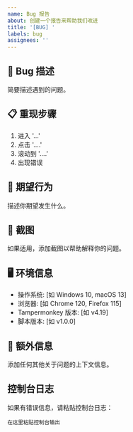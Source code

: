 ```yaml
---
name: Bug 报告
about: 创建一个报告来帮助我们改进
title: '[BUG] '
labels: bug
assignees: ''
---
```


## 🐛 Bug 描述

简要描述遇到的问题。

## 📋 重现步骤

1. 进入 '...'
2. 点击 '....'
3. 滚动到 '....'
4. 出现错误

## 🎯 期望行为

描述你期望发生什么。

## 📸 截图

如果适用，添加截图以帮助解释你的问题。

## 🖥️ 环境信息

- 操作系统: [如 Windows 10, macOS 13]
- 浏览器: [如 Chrome 120, Firefox 115]
- Tampermonkey 版本: [如 v4.19]
- 脚本版本: [如 v1.0.0]

## 📝 额外信息

添加任何其他关于问题的上下文信息。

## 控制台日志

如果有错误信息，请粘贴控制台日志：

```
在这里粘贴控制台输出
```

